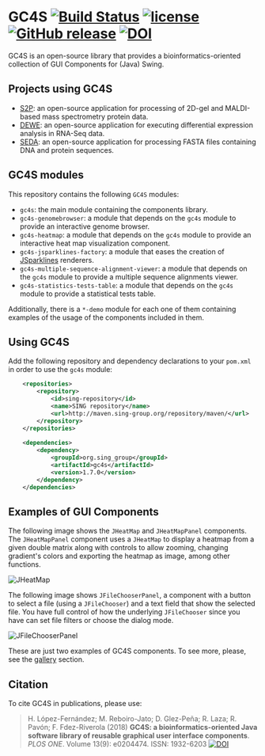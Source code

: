 GC4S [![Build Status](https://travis-ci.org/sing-group/GC4S.svg?branch=master)](https://travis-ci.org/sing-group/GC4S) [![license](https://img.shields.io/badge/LICENSE-LGPLv3-blue.svg)]() [![GitHub release](https://img.shields.io/github/release/sing-group/GC4S.svg)](https://github.com/sing-group/GC4S/releases) [![DOI](https://img.shields.io/badge/DOI-10.1371%2Fjournal.pone.0204474-00b3fe.svg?&longCache=true)](http://doi.org/10.1371/journal.pone.0204474)
========================

GC4S is an open-source library that provides a bioinformatics-oriented collection of GUI Components for (Java) Swing.

Projects using GC4S
--------------------------
- [S2P](http://sing-group.org/s2p/): an open-source application for processing of 2D-gel and MALDI-based mass spectrometry protein data.
- [DEWE](http://sing-group.org/dewe/): an open-source application for executing differential expression analysis in RNA-Seq data.
- [SEDA](http://sing-group.org/seda/): an open-source application for processing FASTA files containing DNA and protein sequences.

GC4S modules
-------------------

This repository contains the following `GC4S` modules:
- `gc4s`: the main module containing the components library.
- `gc4s-genomebrowser`: a module that depends on the `gc4s` module to provide an interactive genome browser.
- `gc4s-heatmap`: a module that depends on the `gc4s` module to provide an interactive heat map visualization component.
- `gc4s-jsparklines-factory`: a module that eases the creation of [JSparklines](https://github.com/compomics/jsparklines) renderers.
- `gc4s-multiple-sequence-alignment-viewer`: a module that depends on the `gc4s` module to provide a multiple sequence alignments viewer.
- `gc4s-statistics-tests-table`: a module that depends on the `gc4s` module to provide a statistical tests table.

Additionally, there is a `*-demo` module for each one of them containing examples of the usage of the components included in them.

Using GC4S
---------------
Add the following repository and dependency declarations to your `pom.xml` in order to use the `gc4s` module:
```xml
	<repositories>
		<repository>
			<id>sing-repository</id>
			<name>SING repository</name>
			<url>http://maven.sing-group.org/repository/maven/</url>
		</repository>
	</repositories>
	
	<dependencies>
		<dependency>
			<groupId>org.sing_group</groupId>
			<artifactId>gc4s</artifactId>
			<version>1.7.0</version>
		</dependency>
	</dependencies>
```

Examples of GUI Components
--------------------------------------

The following image shows the `JHeatMap` and `JHeatMapPanel` components. The `JHeatMapPanel` component uses a `JHeatMap` to display a heatmap from a given double matrix along with controls to allow zooming, changing gradient's colors and exporting the heatmap as image, among other functions.

![JHeatMap](gc4s/screenshots/JHeatMap.png)

The following image shows `JFileChooserPanel`, a component with a button to select a file (using a `JFileChooser`) and a text field that show the selected file. You have full control of how the underlying `JFileChooser` since you have can set file filters or choose the dialog mode.

![JFileChooserPanel](gc4s/screenshots/JFileChooserPanel.png)

These are just two examples of GC4S components. To see more, please, see the [gallery](gc4s/GALLERY.md) section.

Citation
---------
To cite GC4S in publications, please use:
> H. López-Fernández; M. Reboiro-Jato; D. Glez-Peña; R. Laza; R. Pavón; F. Fdez-Riverola (2018) **GC4S: a bioinformatics-oriented Java software library of reusable graphical user interface components**. *PLOS ONE*. Volume 13(9): e0204474. ISSN: 1932-6203 [![DOI](https://img.shields.io/badge/DOI-10.1371%2Fjournal.pone.0204474-00b3fe.svg?&longCache=true)](http://doi.org/10.1371/journal.pone.0204474)
